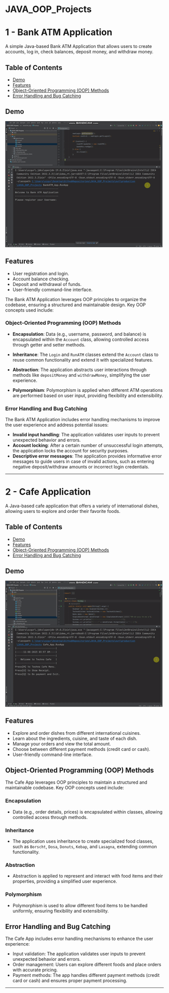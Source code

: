 # JAVA_OOP_Projects

# 1 - Bank ATM Application

A simple Java-based Bank ATM Application that allows users to create accounts, log in, check balances, deposit money, and withdraw money.

## Table of Contents

- [Demo](#demo)
- [Features](#features)
- [Object-Oriented Programming (OOP) Methods](#object-oriented-programming-oop-methods)
- [Error Handling and Bug Catching](#error-handling-and-bug-catching)

## Demo

<img src="https://github.com/ozgurgogersin/JAVA_OOP_Projects/blob/master/src/_Gifs/bankATM.gif"  alt="BankATM" width="500" height="400"/>

## Features

- User registration and login.
- Account balance checking.
- Deposit and withdrawal of funds.
- User-friendly command-line interface.

The Bank ATM Application leverages OOP principles to organize the codebase, ensuring a structured and maintainable design. Key OOP concepts used include:

### Object-Oriented Programming (OOP) Methods

- **Encapsulation**: Data (e.g., username, password, and balance) is encapsulated within the `Account` class, allowing controlled access through getter and setter methods.

- **Inheritance**: The `Login` and `RunATM` classes extend the `Account` class to reuse common functionality and extend it with specialized features.

- **Abstraction**: The application abstracts user interactions through methods like `depositMoney` and `withdrawMoney`, simplifying the user experience.

- **Polymorphism**: Polymorphism is applied when different ATM operations are performed based on user input, providing flexibility and extensibility.

### Error Handling and Bug Catching

The Bank ATM Application includes error handling mechanisms to improve the user experience and address potential issues:

- **Invalid input handling**: The application validates user inputs to prevent unexpected behavior and errors.
- **Account locking**: After a certain number of unsuccessful login attempts, the application locks the account for security purposes.
- **Descriptive error messages**: The application provides informative error messages to guide users in case of invalid actions, such as entering negative deposit/withdraw amounts or incorrect login credentials.

---

# 2 - Cafe Application

A Java-based cafe application that offers a variety of international dishes, allowing users to explore and order their favorite foods.

## Table of Contents

- [Demo](#demo2)
- [Features](#features2)
- [Object-Oriented Programming (OOP) Methods](#object-oriented-programming-oop-methods2)
- [Error Handling and Bug Catching](#error-handling-and-bug-catching2)

## Demo

<img src="https://github.com/ozgurgogersin/JAVA_OOP_Projects/blob/master/src/_Gifs/cafeApp.gif" alt="Cafe App" width="500" height="400"/>

## Features

- Explore and order dishes from different international cuisines.
- Learn about the ingredients, cuisine, and taste of each dish.
- Manage your orders and view the total amount.
- Choose between different payment methods (credit card or cash).
- User-friendly command-line interface.

## Object-Oriented Programming (OOP) Methods

The Cafe App leverages OOP principles to maintain a structured and maintainable codebase. Key OOP concepts used include:

### Encapsulation

- Data (e.g., order details, prices) is encapsulated within classes, allowing controlled access through methods.

### Inheritance

- The application uses inheritance to create specialized food classes, such as `Borscht`, `Dosa`, `Donuts`, `Kebap`, and `Lasagna`, extending common functionality.

### Abstraction

- Abstraction is applied to represent and interact with food items and their properties, providing a simplified user experience.

### Polymorphism

- Polymorphism is used to allow different food items to be handled uniformly, ensuring flexibility and extensibility.

## Error Handling and Bug Catching

The Cafe App includes error handling mechanisms to enhance the user experience:

- Input validation: The application validates user inputs to prevent unexpected behavior and errors.
- Order management: Users can explore different foods and place orders with accurate pricing.
- Payment methods: The app handles different payment methods (credit card or cash) and ensures proper payment processing.

---




